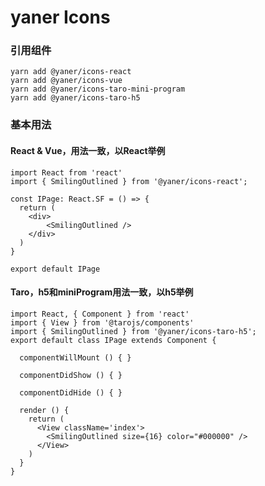 # yaner Icons

### 引用组件

```shell
yarn add @yaner/icons-react
yarn add @yaner/icons-vue
yarn add @yaner/icons-taro-mini-program
yarn add @yaner/icons-taro-h5
```

### 基本用法

#### React & Vue，用法一致，以React举例

```tsx
import React from 'react'
import { SmilingOutlined } from '@yaner/icons-react';

const IPage: React.SF = () => {
  return (
  	<div>
    	<SmilingOutlined />
    </div>
  )
}

export default IPage
```

#### Taro，h5和miniProgram用法一致，以h5举例

```tsx
import React, { Component } from 'react'
import { View } from '@tarojs/components'
import { SmilingOutlined } from '@yaner/icons-taro-h5'; 
export default class IPage extends Component {

  componentWillMount () { }

  componentDidShow () { }

  componentDidHide () { }

  render () {
    return (
      <View className='index'>
        <SmilingOutlined size={16} color="#000000" />
      </View>
    )
  }
}
```